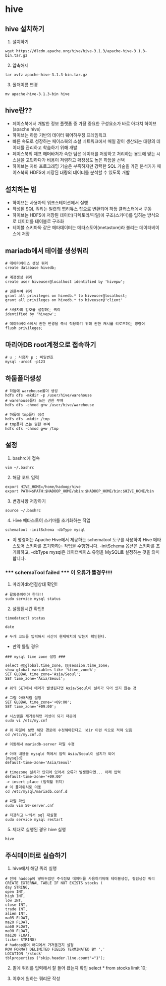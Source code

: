 # hive

## hive 설치하기
1. 설치하기
```
wget https://dlcdn.apache.org/hive/hive-3.1.3/apache-hive-3.1.3-bin.tar.gz
```

2. 압축해제
```
tar xvfz apache-hive-3.1.3-bin.tar.gz
```

3. 폴더이름 변경
```
mv apache-hive-3.1.3-bin hive
```

## hive란??
- 페이스북에서 개발한 정보 플랫폼 중 가장 중요한 구성요소가 바로 아파치 하이브(apache hive)
- 하이브는 하둡 기반의 데이터 웨어하우징 프레임윅크
- 빠른 속도로 성장하는 페이스북의 소셜 네트워크에서 매일 같이 생산되는 대량의 데이터를 관리하고 학습하기 위해 개발 
- 페이스북의 제프 해머바처가 속한 팀은 데이터를 저장하고 처리하는 용도에 맞는 시스템을 고민하다가  비용이 저렴하고 확장성도 높은 하둡을 선택 
- 하이브는 자바 프로그래밍 기술은 부족하지만 강력한 SQL 기술을 가진 분석가가 페이스북의 HDFS에 저장된 대량의 데이터를 분석할 수 있도록 개발 

## 설치하는 법
- 하이브는 사용자의 워크스테이션에서 실행 
- 작성된 SQL 쿼리는 일련의 맵리듀스 잡으로 변환되어 하둡 클러스터에서 구동 
- 하이브는 HDFS에 저장된 데이터(디렉토리/파일)에 구조(스키마)를 입히는 방식으로 데이터를 테이블로 구조화 
- 테이블 스키마와 같은 메타데이터는 메타스토어(metastore)라 불리는 데이터베이스에 저장 

## mariadb에서 테이블 생성쿼리
```
# 데이터베이스 생성 쿼리
create database hivedb;

# 계정생성 쿼리
create user hiveuser@localhost identified by 'hivepw';

# 권한부여 쿼리
grant all privileges on hivedb.* to hiveuser@localhost;
grant all privileges on hivedb.* to hiveuser@'client' 

# 사용자의 암호를 설정하는 쿼리
identified by 'hivepw';

# 데이터베이스에서 권한 변경을 즉시 적용하기 위해 권한 캐시를 리로드하는 명령어
flush privileges;
```

## 마리아DB root계정으로 접속하기
```
# u : 사용자 p : 비밀번호
mysql -uroot -p123
```

## 하둡폴더생성
```
# 하둡에 warehouse폴더 생성
hdfs dfs -mkdir -p /user/hive/warehouse
# warehouse폴더 쓰는 권한 부여
hdfs dfs -chmod g+w /user/hive/warehouse

# 하둡에 tmp폴더 생성
hdfs dfs -mkdir /tmp
# tmp폴더 쓰는 권한 부여
hdfs dfs -chmod g+w /tmp
```

## 설정
1. bashrc에 접속
```
vim ~/.bashrc
```

2. 해당 코드 입력
```
export HIVE_HOME=/home/hadoop/hive
export PATH=$PATH:$HADOOP_HOME/sbin:$HADOOP_HOME/bin:$HIVE_HOME/bin
```

3. 변경사항 저장하기
```
source ~/.bashrc
```

4. Hive 메타스토어 스키마를 초기화하는 작업
```
schematool -initSchema -dbType mysql
```
- 이 명령어는 Apache Hive에서 제공하는 schematool 도구를 사용하여 Hive 메타스토어 스키마를 초기화하는 작업을 수행합니다. -initSchema 옵션은 스키마를 초기화하고, -dbType mysql은 데이터베이스 유형을 MySQL로 설정하는 것을 의미합니다.
### *** schemaTool failed *** 이 오류가 뜰경우!!!!
1. 마리아db연결상태 확인!!
```
# 활동중이여야 한다!!
sudo service mysql status 
```

2. 설정된시간 확인!!
```
timedatectl status

date

# 두개 코드를 입력해서 시간이 현재위치에 맞는지 확인한다.
```

- 만약 틀릴 경우
```
### mysql time zone 설정 ###

select @@global.time_zone, @@session.time_zone;
show global variables like '%time_zone%';
SET GLOBAL time_zone='Asia/Seoul';
SET time_zone='Asia/Seoul';

# 위의 SET에서 에러가 발생된다면 Asia/Seoul이 설치가 되어 있지 않는 것 

# 그럼 아래처럼 설정
SET GLOBAL time_zone='+09:00';
SET time_zone='+09:00';

# 시스템을 재가동하면 리셋이 되기 때문에 
sudo vi /etc/my.cnf 

# 위 파일에 보면 해당 경로에 수정해야한다고 !dir 이런 식으로 적혀 있음 
cd /etc/my.cnf.d 

# 이동해서 mariadb-server 파일 수정 

# 아래 내용을 mysqld 쪽에서 입력 Asia/Seoul이 설치가 되어 
[mysqld]
default-time-zone='Asia/Seoul'

# timezone 설치가 안되어 있어서 오류가 발생한다면... 아래 입력 
default-time-zone='+09:00'
-> insert place (입력할 위치)
# 이 폴더위치로 이동
cd /etc/mysql/mariadb.conf.d

# 파일 확인
sudo vim 50-server.cnf

# 저장하고 나와서 sql 재실행
sudo service mysql restart 
```

5. 제대로 실행된 경우 hive 실행
```
hive
```

## 주식데이터로 실습하기
1. hive에서 해당 쿼리 실행
```
# 전에 hadoop에 넣어두었던 주식정보 데이터를 사용하기위해 테이블생성, 컬럼생성 쿼리
CREATE EXTERNAL TABLE IF NOT EXISTS stocks (
day STRING,
open INT,
high INT,
low INT,
close INT,
trade INT,
alien INT,
ma05 FLOAT,
ma20 FLOAT,
ma60 FLOAT,
ma90 FLOAT,
ma120 FLOAT,
ticker STRING)
# hadoop폴더 어디에서 가져올건지 설정
ROW FORMAT DELIMITED FIELDS TERMINATED BY ','
LOCATION '/stock'
tblproperties ("skip.header.line.count"="1");
```

2. 밑에 쿼리를 입력해서 잘 들어 왔는지 확인
 select * from stocks limit 10;

3. 이후에 원하는 쿼리문 작성